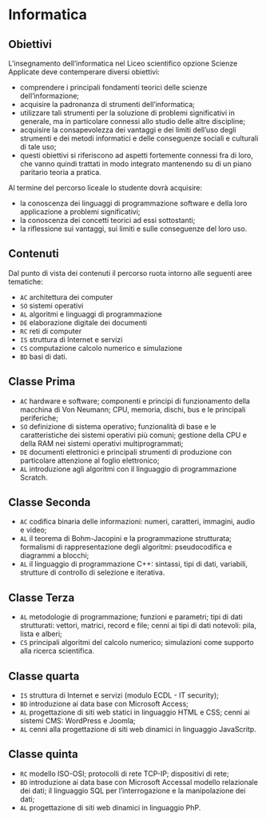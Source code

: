 # Informatica

## Obiettivi

L’insegnamento dell’informatica nel Liceo scientifico opzione Scienze Applicate deve contemperare diversi obiettivi:

* comprendere i principali fondamenti teorici delle scienze dell’informazione;
* acquisire la padronanza di strumenti dell’informatica;
* utilizzare tali strumenti per la soluzione di problemi significativi in generale, ma in particolare connessi allo studio delle altre discipline;
* acquisire la consapevolezza dei vantaggi e dei limiti dell’uso degli strumenti e dei metodi informatici e delle conseguenze sociali e culturali di tale uso;
* questi obiettivi si riferiscono ad aspetti fortemente connessi fra di loro, che vanno quindi trattati in modo integrato mantenendo su di un piano paritario teoria a pratica.

Al termine del percorso liceale lo studente dovrà acquisire:

* la conoscenza dei linguaggi di programmazione software e della loro applicazione a problemi significativi;
* la conoscenza dei concetti teorici ad essi sottostanti;
* la riflessione sui vantaggi, sui limiti e sulle conseguenze del loro uso.

## Contenuti

Dal punto di vista dei contenuti il percorso ruota intorno alle seguenti aree tematiche:

* `AC` architettura dei computer
* `SO` sistemi operativi
* `AL` algoritmi e linguaggi di programmazione
* `DE` elaborazione digitale dei documenti
* `RC` reti di computer
* `IS` struttura di Internet e servizi
* `CS` computazione calcolo numerico e simulazione
* `BD` basi di dati.

## Classe Prima

* `AC` hardware e software; componenti e principi di funzionamento della macchina di Von Neumann; CPU, memoria, dischi, bus e le principali periferiche;
* `SO` definizione di sistema operativo; funzionalità di base e le caratteristiche dei sistemi operativi più comuni; gestione della CPU e della RAM nei sistemi operativi multiprogrammati;
* `DE` documenti elettronici e principali strumenti di produzione con particolare attenzione al foglio elettronico;
* `AL` introduzione agli algoritmi con il linguaggio di programmazione Scratch.

## Classe Seconda

* `AC` codifica binaria delle informazioni: numeri, caratteri, immagini, audio e video;
* `AL` il teorema di Bohm-Jacopini e la programmazione strutturata; formalismi di rappresentazione degli algoritmi: pseudocodifica e diagrammi a blocchi;
* `AL` il linguaggio di programmazione C++: sintassi, tipi di dati, variabili, strutture di controllo di selezione e iterativa.

## Classe Terza

* `AL` metodologie di programmazione; funzioni e parametri; tipi di dati strutturati: vettori, matrici, record e file; cenni ai tipi di dati notevoli: pila, lista e alberi;
* `CS` principali algoritmi del calcolo numerico; simulazioni come supporto alla ricerca scientifica.

## Classe quarta

* `IS` struttura di Internet e servizi (modulo ECDL - IT security);
* `BD` introduzione ai data base con Microsoft Access;
* `AL` progettazione di siti web statici in linguaggio HTML e CSS; cenni ai sistemi CMS: WordPress e Joomla;
* `AL` cenni alla progettazione di siti web dinamici in linguaggio JavaScritp.

## Classe quinta

* `RC` modello ISO-OSI; protocolli di rete TCP-IP; dispositivi di rete;
* `BD` introduzione ai data base con Microsoft Accessal modello relazionale dei dati; il linguaggio SQL per l’interrogazione e la manipolazione dei dati;
* `AL` progettazione di siti web dinamici in linguaggio PhP.
